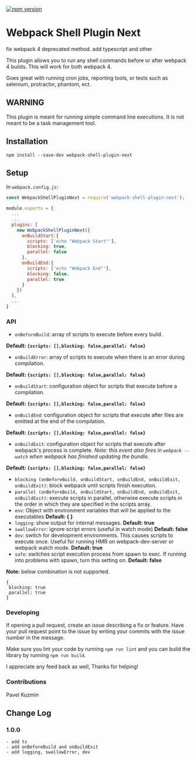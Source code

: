 [![npm version](https://badge.fury.io/js/webpack-shell-plugin-next.svg)](https://badge.fury.io/js/webpack-shell-plugin-next)
# Webpack Shell Plugin Next

fix webpack 4 deprecated method. add typescript and other

This plugin allows you to run any shell commands before or after webpack 4 builds. This will work for both webpack 4.

Goes great with running cron jobs, reporting tools, or tests such as selenium, protractor, phantom, ect.

## WARNING

This plugin is meant for running simple command line executions. It is not meant to be a task management tool.

## Installation

`npm install --save-dev webpack-shell-plugin-next`

## Setup
In `webpack.config.js`:

```js
const WebpackShellPluginNext = require('webpack-shell-plugin-next');

module.exports = {
  ...
  ...
  plugins: [
    new WebpackShellPluginNext({
      onBuildStart:{
        scripts: ['echo "Webpack Start"'],
        blocking: true,
        parallel: false
      }, 
      onBuildEnd:{
        scripts: ['echo "Webpack End"'],
        blocking: false,
        parallel: true
      }
    })
  ],
  ...
}
```

### API
* `onBeforeBuild`: array of scripts to execute before every build. 

**Default: ```{scripts: [],blocking: false,parallel: false}```**

* `onBuildError`: array of scripts to execute when there is an error during compilation.

**Default: ```{scripts: [],blocking: false,parallel: false}```**

* `onBuildStart`: configuration object for scripts that execute before a compilation. 

**Default: ```{scripts: [],blocking: false,parallel: false}```**

* `onBuildEnd`: configuration object for scripts that execute after files are emitted at the end of the compilation. 

**Default: ```{scripts: [],blocking: false,parallel: false}```**

* `onBuildExit`: configuration object for scripts that execute after webpack's process is complete. *Note: this event also fires in `webpack --watch` when webpack has finished updating the bundle.*

**Default: ```{scripts: [],blocking: false,parallel: false}```**


* `blocking (onBeforeBuild, onBuildStart, onBuildEnd, onBuildExit, onBuildExit)`: block webpack until scripts finish execution.
* `parallel (onBeforeBuild, onBuildStart, onBuildEnd, onBuildExit, onBuildExit)`: execute scripts in parallel, otherwise execute scripts in the order in which they are specified in the scripts array.
* `env`: Object with environment variables that will be applied to the executables **Default: { }**
* `logging`:  show output for internal messages.  **Default: true**
* `swallowError`: ignore script errors (useful in watch mode) **Default: false**
* `dev`: switch for development environments. This causes scripts to execute once. Useful for running HMR on webpack-dev-server or webpack watch mode. **Default: true**
* `safe`: switches script execution process from spawn to exec. If running into problems with spawn, turn this setting on. **Default: false**

**Note:** below combination is not supported.
 ```
{
  blocking: true
  parallel: true
} 
 ```


### Developing

If opening a pull request, create an issue describing a fix or feature. Have your pull request point to the issue by writing your commits with the issue number in the message.

Make sure you lint your code by running `npm run lint` and you can build the library by running `npm run build`.

I appreciate any feed back as well, Thanks for helping!

### Contributions
Pavel Kuzmin

## Change Log

### 1.0.0
```
- add ts
- add onBeforeBuild and onBuildExit
- add logging, swallowError, dev
```

